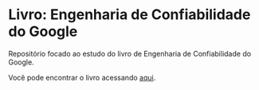 # Livro: Engenharia de Confiabilidade do Google
Repositório focado ao estudo do livro de Engenharia de Confiabilidade do Google.

Você pode encontrar o livro acessando [aqui](https://novatec.com.br/livros/reliability-engineering/).
